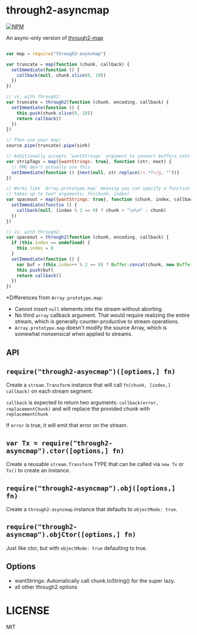 through2-asyncmap
============

[![NPM](https://nodei.co/npm/through2-asyncmap.png)](https://nodei.co/npm/through2-asyncmap/)

An async-only version of [through2-map](http://npm.im/through2-map)

```js

var map = require("through2-asyncmap")

var truncate = map(function (chunk, callback) {
  setImmediate(function () {
    callback(null, chunk.slice(0, 10))
  })
})

// vs. with through2:
var truncate = through2(function (chunk, encoding, callback) {
  setImmediate(function () {
    this.push(chunk.slice(0, 10))
    return callback()
  })
})

// Then use your map:
source.pipe(truncate).pipe(sink)

// Additionally accepts `wantStrings` argument to convert buffers into strings
var stripTags = map({wantStrings: true}, function (str, next) {
  // OMG don't actually use this
  setImmediate(function () {next(null, str.replace(/<.*?>/g, ""))}
})

// Works like `Array.prototype.map` meaning you can specify a function that
// takes up to two* arguments: fn(chunk, index)
var spaceout = map({wantStrings: true}, function (chunk, index, callback) {
  setImmediate(functio () {
    callback(null, (index % 2 == 0) ? chunk + "\n\n" : chunk)
  })
})

// vs. with through2:
var spaceout = through2(function (chunk, encoding, callback) {
  if (this.index == undefined) {
    this.index = 0
  }
  setImmediate(function () {
    var buf = (this.index++ % 2 == 0) ? Buffer.concat(chunk, new Buffer("\n\n")) : chunk
    this.push(buf)
    return callback()
  })
})

```

*Differences from `Array.prototype.map`:
  * Cannot insert `null` elements into the stream without aborting.
  * No third `array` callback argument. That would require realizing the entire stream, which is generally counter-productive to stream operations.
  * `Array.prototype.map` doesn't modify the source Array, which is somewhat nonsensical when applied to streams.

API
---

`require("through2-asyncmap")([options,] fn)`
---

Create a `stream.Transform` instance that will call `fn(chunk, [index,] callback)` on each stream segment.

`callback` is expected to return two arguments: `callback(error, replacementChunk)` and will replace the provided chunk with `replacementChunk`

If `error` is true, it will emit that error on the stream.

`var Tx = require("through2-asyncmap").ctor([options,] fn)`
---

Create a reusable `stream.Transform` TYPE that can be called via `new Tx` or `Tx()` to create an instance.

`require("through2-asyncmap").obj([options,] fn)`
---

Create a `through2-asyncmap` instance that defaults to `objectMode: true`.

`require("through2-asyncmap").objCtor([options,] fn)`
---

Just like ctor, but with `objectMode: true` defaulting to true.

Options
-------

  * wantStrings: Automatically call chunk.toString() for the super lazy.
  * all other through2 options

LICENSE
=======

MIT
